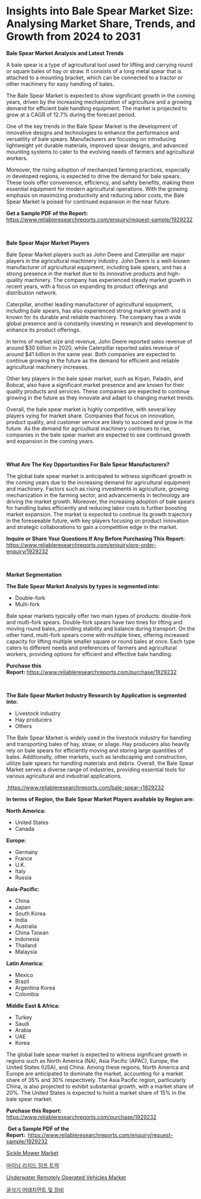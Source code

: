 <p><h1>Insights into Bale Spear Market Size: Analysing Market Share, Trends, and Growth from 2024 to 2031</h1></p><p><strong>Bale Spear Market Analysis and Latest Trends</strong></p>
<p><p>A bale spear is a type of agricultural tool used for lifting and carrying round or square bales of hay or straw. It consists of a long metal spear that is attached to a mounting bracket, which can be connected to a tractor or other machinery for easy handling of bales.</p><p>The Bale Spear Market is expected to show significant growth in the coming years, driven by the increasing mechanization of agriculture and a growing demand for efficient bale handling equipment. The market is projected to grow at a CAGR of 12.7% during the forecast period.</p><p>One of the key trends in the Bale Spear Market is the development of innovative designs and technologies to enhance the performance and versatility of bale spears. Manufacturers are focusing on introducing lightweight yet durable materials, improved spear designs, and advanced mounting systems to cater to the evolving needs of farmers and agricultural workers.</p><p>Moreover, the rising adoption of mechanized farming practices, especially in developed regions, is expected to drive the demand for bale spears. These tools offer convenience, efficiency, and safety benefits, making them essential equipment for modern agricultural operations. With the growing emphasis on maximizing productivity and reducing labor costs, the Bale Spear Market is poised for continued expansion in the near future.</p></p>
<p><strong>Get a Sample PDF of the Report:&nbsp;</strong> <a href="https://www.reliableresearchreports.com/enquiry/request-sample/1929232">https://www.reliableresearchreports.com/enquiry/request-sample/1929232</a></p>
<p>&nbsp;</p>
<p><strong>Bale Spear Major Market Players</strong></p>
<p><p>Bale Spear Market players such as John Deere and Caterpillar are major players in the agricultural machinery industry. John Deere is a well-known manufacturer of agricultural equipment, including bale spears, and has a strong presence in the market due to its innovative products and high-quality machinery. The company has experienced steady market growth in recent years, with a focus on expanding its product offerings and distribution network.</p><p>Caterpillar, another leading manufacturer of agricultural equipment, including bale spears, has also experienced strong market growth and is known for its durable and reliable machinery. The company has a wide global presence and is constantly investing in research and development to enhance its product offerings.</p><p>In terms of market size and revenue, John Deere reported sales revenue of around $30 billion in 2020, while Caterpillar reported sales revenue of around $41 billion in the same year. Both companies are expected to continue growing in the future as the demand for efficient and reliable agricultural machinery increases.</p><p>Other key players in the bale spear market, such as Krpan, Paladin, and Bobcat, also have a significant market presence and are known for their quality products and services. These companies are expected to continue growing in the future as they innovate and adapt to changing market trends.</p><p>Overall, the bale spear market is highly competitive, with several key players vying for market share. Companies that focus on innovation, product quality, and customer service are likely to succeed and grow in the future. As the demand for agricultural machinery continues to rise, companies in the bale spear market are expected to see continued growth and expansion in the coming years.</p></p>
<p>&nbsp;</p>
<p><strong>What Are The Key Opportunities For Bale Spear Manufacturers?</strong></p>
<p><p>The global bale spear market is anticipated to witness significant growth in the coming years due to the increasing demand for agricultural equipment and machinery. Factors such as rising investments in agriculture, growing mechanization in the farming sector, and advancements in technology are driving the market growth. Moreover, the increasing adoption of bale spears for handling bales efficiently and reducing labor costs is further boosting market expansion. The market is expected to continue its growth trajectory in the foreseeable future, with key players focusing on product innovation and strategic collaborations to gain a competitive edge in the market.</p></p>
<p><strong>Inquire or Share Your Questions If Any Before Purchasing This Report:</strong> <a href="https://www.reliableresearchreports.com/enquiry/pre-order-enquiry/1929232">https://www.reliableresearchreports.com/enquiry/pre-order-enquiry/1929232</a></p>
<p>&nbsp;</p>
<p><strong>Market Segmentation</strong></p>
<p><strong>The Bale Spear Market Analysis by types is segmented into:</strong></p>
<p><ul><li>Double-fork</li><li>Multi-fork</li></ul></p>
<p><p>Bale spear markets typically offer two main types of products: double-fork and multi-fork spears. Double-fork spears have two tines for lifting and moving round bales, providing stability and balance during transport. On the other hand, multi-fork spears come with multiple tines, offering increased capacity for lifting multiple smaller square or round bales at once. Each type caters to different needs and preferences of farmers and agricultural workers, providing options for efficient and effective bale handling.</p></p>
<p><strong>Purchase this Report:&nbsp;</strong><a href="https://www.reliableresearchreports.com/purchase/1929232">https://www.reliableresearchreports.com/purchase/1929232</a></p>
<p>&nbsp;</p>
<p><strong>The Bale Spear Market Industry Research by Application is segmented into:</strong></p>
<p><ul><li>Livestock industry</li><li>Hay producers</li><li>Others</li></ul></p>
<p><p>The Bale Spear Market is widely used in the livestock industry for handling and transporting bales of hay, straw, or silage. Hay producers also heavily rely on bale spears for efficiently moving and storing large quantities of bales. Additionally, other markets, such as landscaping and construction, utilize bale spears for handling materials and debris. Overall, the Bale Spear Market serves a diverse range of industries, providing essential tools for various agricultural and industrial applications.</p></p>
<p><a href="https://www.reliableresearchreports.com/bale-spear-r1929232">&nbsp;https://www.reliableresearchreports.com/bale-spear-r1929232</a></p>
<p><strong>In terms of Region, the Bale Spear Market Players available by Region are:</strong></p>
<p>
    <p> <strong> North America: </strong>
        <ul>
            <li>United States</li>
            <li>Canada</li>
        </ul>
        </p> 
    <p> <strong> Europe: </strong>
        <ul>
            <li>Germany</li>
            <li>France</li>
            <li>U.K.</li>
            <li>Italy</li>
            <li>Russia</li>
        </ul>
        </p> 
    <p> <strong> Asia-Pacific: </strong>
        <ul>
            <li>China</li>
            <li>Japan</li>
            <li>South Korea</li>
            <li>India</li>
            <li>Australia</li>
            <li>China Taiwan</li>
            <li>Indonesia</li>
            <li>Thailand</li>
            <li>Malaysia</li>
        </ul>
        </p> 
    <p> <strong> Latin America: </strong>
        <ul>
            <li>Mexico</li>
            <li>Brazil</li>
            <li>Argentina Korea</li>
            <li>Colombia</li>
        </ul>
        </p> 
    <p> <strong> Middle East & Africa: </strong>
        <ul>
            <li>Turkey</li>
            <li>Saudi</li>
            <li>Arabia</li>
            <li>UAE</li>
            <li>Korea</li>
        </ul>
    </p>
    </p>
<p><p>The global bale spear market is expected to witness significant growth in regions such as North America (NA), Asia Pacific (APAC), Europe, the United States (USA), and China. Among these regions, North America and Europe are anticipated to dominate the market, accounting for a market share of 35% and 30% respectively. The Asia Pacific region, particularly China, is also projected to exhibit substantial growth, with a market share of 20%. The United States is expected to hold a market share of 15% in the bale spear market.</p></p>
<p><strong>Purchase this Report: </strong><a href="https://www.reliableresearchreports.com/purchase/1929232">https://www.reliableresearchreports.com/purchase/1929232</a></p>
<p>&nbsp;<strong>Get a Sample PDF of the Report:&nbsp;&nbsp;</strong><a href="https://www.reliableresearchreports.com/enquiry/request-sample/1929232">https://www.reliableresearchreports.com/enquiry/request-sample/1929232</a></p>
<p><strong></strong></p>
<p><p><a href="https://github.com/JameTravis/Market-Research-Report-List-5/blob/main/sickle-mower-market.md">Sickle Mower Market</a></p><p><a href="https://github.com/victorsharp87978/Market-Research-Report-List-1/blob/main/3519942167453.md">마이닝 리지드 덤프 트럭</a></p><p><a href="https://github.com/vimar16th/Market-Research-Report-List-5/blob/main/underwater-remotely-operated-vehicles-market.md">Underwater Remotely Operated Vehicles Market</a></p><p><a href="https://github.com/PercyHagernes9778/Market-Research-Report-List-2/blob/main/8012988167452.md">굴삭기 어태치먼트 및 장비</a></p></p>